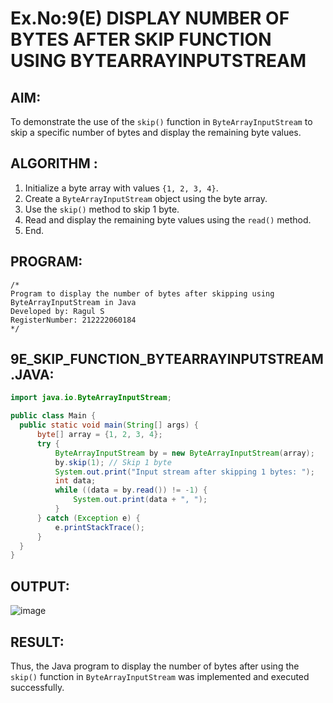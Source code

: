 # Ex.No:9(E) DISPLAY NUMBER OF BYTES AFTER SKIP FUNCTION USING BYTEARRAYINPUTSTREAM

## AIM:
To demonstrate the use of the `skip()` function in `ByteArrayInputStream` to skip a specific number of bytes and display the remaining byte values.

## ALGORITHM :
1. Initialize a byte array with values `{1, 2, 3, 4}`.
2. Create a `ByteArrayInputStream` object using the byte array.
3. Use the `skip()` method to skip 1 byte.
4. Read and display the remaining byte values using the `read()` method.
5. End.

## PROGRAM:
```
/*
Program to display the number of bytes after skipping using ByteArrayInputStream in Java
Developed by: Ragul S
RegisterNumber: 212222060184
*/
```

## 9E_SKIP_FUNCTION_BYTEARRAYINPUTSTREAM.JAVA:
```java
import java.io.ByteArrayInputStream;

public class Main {
  public static void main(String[] args) {
      byte[] array = {1, 2, 3, 4};
      try {
          ByteArrayInputStream by = new ByteArrayInputStream(array);
          by.skip(1); // Skip 1 byte
          System.out.print("Input stream after skipping 1 bytes: ");
          int data;
          while ((data = by.read()) != -1) {
              System.out.print(data + ", ");
          }
      } catch (Exception e) {
          e.printStackTrace();
      }
  }
}
```

## OUTPUT:
![image](https://github.com/user-attachments/assets/fc123186-337f-48f4-9104-09d51788b577)


## RESULT:
Thus, the Java program to display the number of bytes after using the `skip()` function in `ByteArrayInputStream` was implemented and executed successfully.
